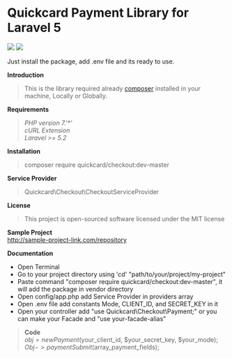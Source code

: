# Quickcard Payment Library for Laravel 5

<img src="http://www.darwinbiler.com/assets/unstable.svg" class="img-responsive"> <img src="http://www.darwinbiler.com/assets/license.svg" class="img-responsive">

Just install the package, add .env file and its ready to use.

**Introduction**
>This is the library required already [composer](https://getcomposer.org/) installed in your machine, Locally or Globally.

**Requirements**
>*PHP version 7.'\*'*\
*cURL Extension*\
*Laravel >= 5.2*

**Installation**
>composer require quickcard/checkout:dev-master

**Service Provider**
>Quickcard\Checkout\CheckoutServiceProvider

**License**
>This project is open-sourced software licensed under the MIT license

**Sample Project**\
http://sample-project-link.com/repository

**Documentation**
- Open Terminal
- Go to your project directory using 'cd' "path/to/your/project/my-project"
- Paste command "composer require quickcard/checkout:dev-master", it will add the package in vendor directory
- Open config/app.php add Service Provider in providers array
- Open .env file add constants Mode, CLIENT_ID, and SECRET_KEY in it
- Open your controller add "use Quickcard\Checkout\Payment;" or you can make your Facade and "use your-facade-alias"

>**Code**\
> $obj = new Payment($your_client_id, $your_secret_key, $your_mode);
  $Obj->paymentSubmit($array_payment_fields);